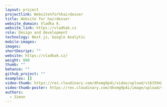 ```yaml
---
layout: project
projectlink: Website%for%hairdesser
title: Website for hairdesser
website_domain: Vlaďka K.
website_link: https://vladkak.cz
role: Design and development
technology: Next.js, Google Analytic
mobile-images:
images:
shortDesript: ""
website: https://vladkak.cz/
weight: 800
thumb: ""
behance: ""
github_project: ""
examples: []
video-thumb: https://res.cloudinary.com/dhxmg9p4i/video/upload/v1635942143/loners/vladka-mobil.mp4
video-thumb-poster: https://res.cloudinary.com/dhxmg9p4i/image/upload/v1635942226/loners/vk-_2021-11-03_at_13.21.48.jpg
authors:
  - Simon
---
```

